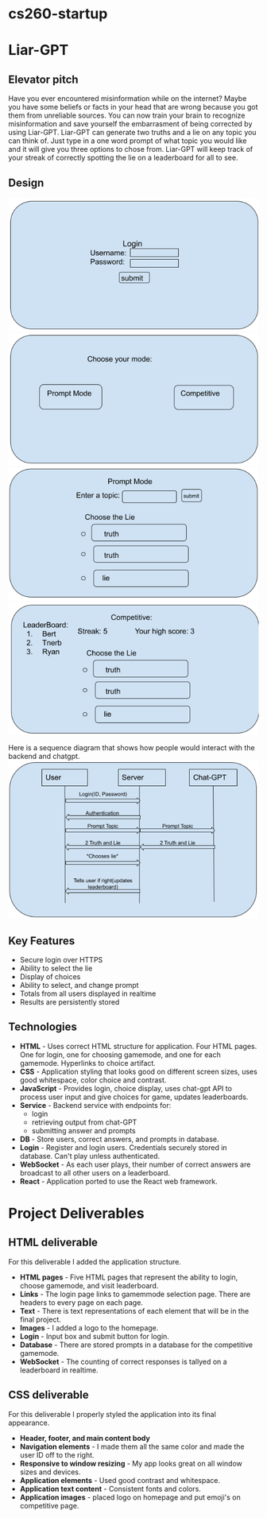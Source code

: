 # cs260-startup

# **Liar-GPT**

## **Elevator pitch**
Have you ever encountered misinformation while on the internet? Maybe you have some beliefs or facts in your head that are wrong because you got them from unreliable sources. You can now train your brain to recognize misinformation and save yourself the embarrasment of being corrected by using Liar-GPT. Liar-GPT can generate two truths and a lie on any topic you can think of. Just type in a one word prompt of what topic you would like and it will give you three options to chose from. Liar-GPT will keep track of your streak of correctly spotting the lie on a leaderboard for all to see. 

## **Design**

![](/260login.png)
![](/260choose.png)
![](/260prompt.png)
![](/260competitive.png)

Here is a sequence diagram that shows how people would interact with the backend and chatgpt.
![](/260server.png)

## **Key Features**
- Secure login over HTTPS
- Ability to select the lie
- Display of choices
- Ability to select, and change prompt
- Totals from all users displayed in realtime
- Results are persistently stored

## **Technologies**
- **HTML** - Uses correct HTML structure for application. Four HTML pages. One for login, one for choosing gamemode, and one for each gamemode. Hyperlinks to choice artifact.
- **CSS** - Application styling that looks good on different screen sizes, uses good whitespace, color choice and contrast.
- **JavaScript** - Provides login, choice display, uses chat-gpt API to process user input and give choices for game, updates leaderboards.
- **Service** - Backend service with endpoints for:
    - login
    - retrieving output from chat-GPT
    - submitting answer and prompts
- **DB** - Store users, correct answers, and prompts in database.
- **Login** - Register and login users. Credentials securely stored in database. Can't play unless authenticated.
- **WebSocket** - As each user plays, their number of correct answers are broadcast to all other users on a leaderboard.
- **React** - Application ported to use the React web framework.

# Project Deliverables

## HTML deliverable

For this deliverable I added the application structure.

- **HTML pages** - Five HTML pages that represent the ability to login, choose gamemode, and visit leaderboard.
- **Links** - The login page links to gamemmode selection page. There are headers to every page on each page.
- **Text** - There is text representations of each element that will be in the final project.
- **Images** - I added a logo to the homepage.
- **Login** - Input box and submit button for login.
- **Database** - There are stored prompts in a database for the competitive gamemode.
- **WebSocket** - The counting of correct responses is tallyed on a leaderboard in realtime.

## CSS deliverable

For this deliverable I properly styled the application into its final appearance.

- **Header, footer, and main content body**
- **Navigation elements** - I made them all the same color and made the user ID off to the right. 
- **Responsive to window resizing** - My app looks great on all window sizes and devices.
- **Application elements** - Used good contrast and whitespace.
- **Application text content** - Consistent fonts and colors.
- **Application images** - placed logo on homepage and put emoji's on competitive page.

